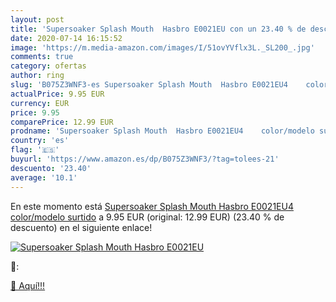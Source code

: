 ```yaml
---
layout: post
title: 'Supersoaker Splash Mouth  Hasbro E0021EU con un 23.40 % de descuento'
date: 2020-07-14 16:15:52
image: 'https://m.media-amazon.com/images/I/51ovYVflx3L._SL200_.jpg'
comments: true
category: ofertas
author: ring
slug: 'B075Z3WNF3-es Supersoaker Splash Mouth  Hasbro E0021EU4    color/modelo surtido'
actualPrice: 9.95 EUR
currency: EUR
price: 9.95
comparePrice: 12.99 EUR
prodname: 'Supersoaker Splash Mouth  Hasbro E0021EU4    color/modelo surtido'
country: 'es'
flag: '🇪🇸'
buyurl: 'https://www.amazon.es/dp/B075Z3WNF3/?tag=tolees-21'
descuento: '23.40'
average: '10.1'
---
```


En este momento está [Supersoaker Splash Mouth  Hasbro E0021EU4    color/modelo surtido](https://www.amazon.es/dp/B075Z3WNF3/?tag=tolees-21) a 9.95 EUR (original: 12.99 EUR) (23.40 %  de descuento) en el siguiente enlace!

[![Supersoaker Splash Mouth  Hasbro E0021EU](https://m.media-amazon.com/images/I/51ovYVflx3L._SL200_.jpg)](https://www.amazon.es/dp/B075Z3WNF3/?tag=tolees-21)

🔎:


[🛒 Aquí!!!](https://www.amazon.es/dp/B075Z3WNF3/?tag=tolees-21)
